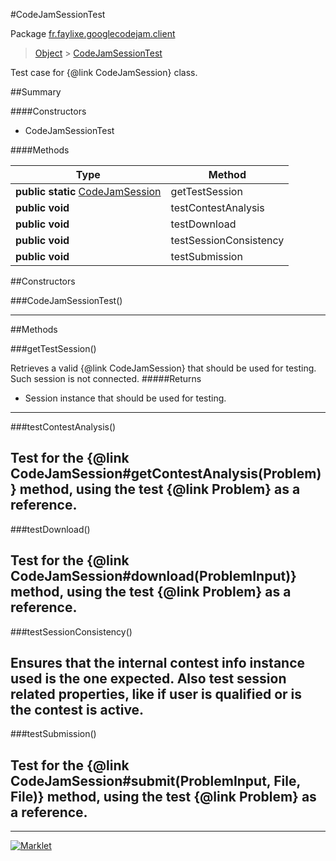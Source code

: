 #CodeJamSessionTest

Package [fr.faylixe.googlecodejam.client](README.md)<br>
> [Object](../../../ava/lang/Object.md) > [CodeJamSessionTest](CodeJamSessionTest.md)

Test case for {@link CodeJamSession} class.

##Summary

####Constructors

*  CodeJamSessionTest

####Methods

Type | Method
 --- | --- 
**public static** [CodeJamSession](CodeJamSession.md) | getTestSession
**public** **void** | testContestAnalysis
**public** **void** | testDownload
**public** **void** | testSessionConsistency
**public** **void** | testSubmission


##Constructors

###CodeJamSessionTest()



---

##Methods

###getTestSession()


Retrieves a valid {@link CodeJamSession}
 that should be used for testing.
 Such session is not connected.
#####Returns


* Session instance that should be used for testing.

---
###testContestAnalysis()


Test for the {@link CodeJamSession#getContestAnalysis(Problem)}
 method, using the test {@link Problem} as a reference.
---
###testDownload()


Test for the {@link CodeJamSession#download(ProblemInput)}
 method, using the test {@link Problem} as a reference.
---
###testSessionConsistency()


Ensures that the internal contest info instance used
 is the one expected. Also test session related properties,
 like if user is qualified or is the contest is active.
---
###testSubmission()


Test for the {@link CodeJamSession#submit(ProblemInput, File, File)}
 method, using the test {@link Problem} as a reference.
---
---
[![Marklet](https://img.shields.io/badge/Generated%20by-Marklet-green.svg)](https://github.com/Faylixe/marklet)